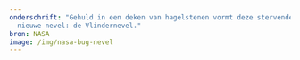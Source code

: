 ```yaml
---
onderschrift: "Gehuld in een deken van hagelstenen vormt deze stervende ster een
  nieuwe nevel: de Vlindernevel."
bron: NASA
image: /img/nasa-bug-nevel
---
```

